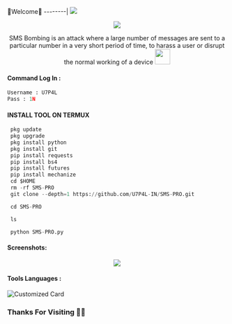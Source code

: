 🌺Welcome🌺
--------|
![](https://media.tenor.com/iVCiM9W7cvYAAAAd/welcome.gif)
<p align="center"><img src="https://github.com/U7P4L-IN/U7P4L-IN/blob/main/Warning.gif">

<p align="center">
SMS Bombing is an attack where a large number of messages are sent to a particular number in a very short period of time, to harass a user or disrupt the normal working of a device <img src="https://emojis.slackmojis.com/emojis/images/1588315024/8823/hyperkitty.gif" width="35px"></i></b></h2> 

#### Command Log In :
```python
Username : U7P4L
Pass : 1N
```
  
#### INSTALL TOOL ON TERMUX
```python
 pkg update
 pkg upgrade
 pkg install python
 pkg install git
 pip install requests
 pip install bs4
 pip install futures
 pip install mechanize
 cd $HOME 
 rm -rf SMS-PRO
 git clone --depth=1 https://github.com/U7P4L-IN/SMS-PRO.git

 cd SMS-PRO

 ls

 python SMS-PRO.py
```

#### Screenshots:

<p align="center"><img src="link">


#### Tools Languages :

![Customized Card](https://github-readme-stats.vercel.app/api/pin?username=U7P4L-IN&repo=SMS-PRO&title_color=fff&icon_color=f9f9f9&text_color=9f9f9f&bg_color=151515)

### Thanks For Visiting 🧡🧡
